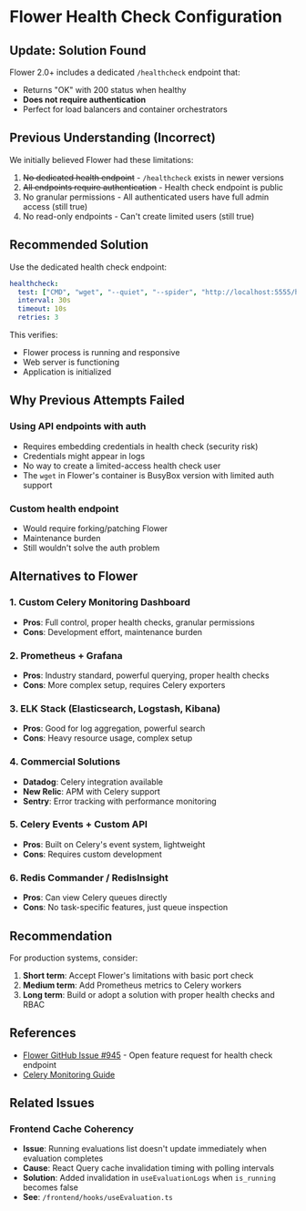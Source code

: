 # Flower Health Check Configuration

## Update: Solution Found

Flower 2.0+ includes a dedicated `/healthcheck` endpoint that:
- Returns "OK" with 200 status when healthy
- **Does not require authentication**
- Perfect for load balancers and container orchestrators

## Previous Understanding (Incorrect)

We initially believed Flower had these limitations:
1. ~~No dedicated health endpoint~~ - `/healthcheck` exists in newer versions
2. ~~All endpoints require authentication~~ - Health check endpoint is public
3. No granular permissions - All authenticated users have full admin access (still true)
4. No read-only endpoints - Can't create limited users (still true)

## Recommended Solution

Use the dedicated health check endpoint:
```yaml
healthcheck:
  test: ["CMD", "wget", "--quiet", "--spider", "http://localhost:5555/healthcheck"]
  interval: 30s
  timeout: 10s
  retries: 3
```

This verifies:
- Flower process is running and responsive
- Web server is functioning
- Application is initialized

## Why Previous Attempts Failed

### Using API endpoints with auth
- Requires embedding credentials in health check (security risk)
- Credentials might appear in logs
- No way to create a limited-access health check user
- The `wget` in Flower's container is BusyBox version with limited auth support

### Custom health endpoint
- Would require forking/patching Flower
- Maintenance burden
- Still wouldn't solve the auth problem

## Alternatives to Flower

### 1. Custom Celery Monitoring Dashboard
- **Pros**: Full control, proper health checks, granular permissions
- **Cons**: Development effort, maintenance burden

### 2. Prometheus + Grafana
- **Pros**: Industry standard, powerful querying, proper health checks
- **Cons**: More complex setup, requires Celery exporters

### 3. ELK Stack (Elasticsearch, Logstash, Kibana)
- **Pros**: Good for log aggregation, powerful search
- **Cons**: Heavy resource usage, complex setup

### 4. Commercial Solutions
- **Datadog**: Celery integration available
- **New Relic**: APM with Celery support
- **Sentry**: Error tracking with performance monitoring

### 5. Celery Events + Custom API
- **Pros**: Built on Celery's event system, lightweight
- **Cons**: Requires custom development

### 6. Redis Commander / RedisInsight
- **Pros**: Can view Celery queues directly
- **Cons**: No task-specific features, just queue inspection

## Recommendation

For production systems, consider:
1. **Short term**: Accept Flower's limitations with basic port check
2. **Medium term**: Add Prometheus metrics to Celery workers
3. **Long term**: Build or adopt a solution with proper health checks and RBAC

## References

- [Flower GitHub Issue #945](https://github.com/mher/flower/issues/945) - Open feature request for health check endpoint
- [Celery Monitoring Guide](https://docs.celeryq.dev/en/stable/userguide/monitoring.html)

## Related Issues

### Frontend Cache Coherency
- **Issue**: Running evaluations list doesn't update immediately when evaluation completes
- **Cause**: React Query cache invalidation timing with polling intervals
- **Solution**: Added invalidation in `useEvaluationLogs` when `is_running` becomes false
- **See**: `/frontend/hooks/useEvaluation.ts`